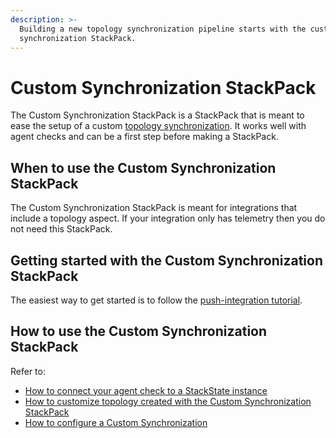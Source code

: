 ```yaml
---
description: >-
  Building a new topology synchronization pipeline starts with the custom
  synchronization StackPack.
---
```


# Custom Synchronization StackPack

The Custom Synchronization StackPack is a StackPack that is meant to ease the setup of a custom [topology synchronization](../../configure/topology/topology_synchronization.md). It works well with agent checks and can be a first step before making a StackPack.

## When to use the Custom Synchronization StackPack

The Custom Synchronization StackPack is meant for integrations that include a topology aspect. If your integration only has telemetry then you do not need this StackPack.

## Getting started with the Custom Synchronization StackPack

The easiest way to get started is to follow the [push-integration tutorial](../tutorials/push_integration_tutorial.md).

## How to use the Custom Synchronization StackPack

Refer to:

* [How to connect your agent check to a StackState instance](how_to_connect_agent_check_with_stackstate_instance.md)
* [How to customize topology created with the Custom Synchronization StackPack](how_to_customize_elements_created_by_custom_synchronization_stackpack.md)
* [How to configure a Custom Synchronization](how_to_configure_custom_synchronization.md)

